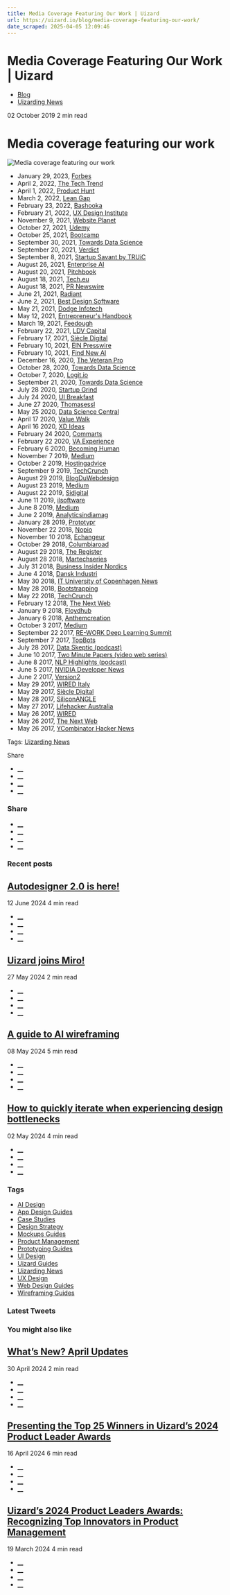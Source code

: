 ```yaml
---
title: Media Coverage Featuring Our Work | Uizard
url: https://uizard.io/blog/media-coverage-featuring-our-work/
date_scraped: 2025-04-05 12:09:46
---
```


# Media Coverage Featuring Our Work | Uizard

  * [Blog](https://uizard.io/blog/)
  * [Uizarding News](/blog/tag/uizarding-news/)

02 October 2019 2 min read

# Media coverage featuring our work

![Media coverage featuring our work](/blog/content/images/size/w730/2023/02/Header---stock-news-press-roll.webp)

  * January 29, 2023, [Forbes](https://www.forbes.com/sites/markminevich/2023/01/29/the-generative-ai-revolution-is-creating-the-next-phase-of-autonomous-enterprise/?sh=5a66d2841bc1)
  * April 2, 2022, [The Tech Trend](https://the-tech-trend.com/artificial-intelligence/7-best-ai-powered-tools-for-ux-and-graphic-designers/ )
  * April 1, 2022, [Product Hunt](https://www.producthunt.com/posts/uizard-hat-1-0)
  * March 2, 2022, [Lean Gap](https://www.leangap.org/articles/best-no-code-tools-to-build-your-mvp)
  * February 23, 2022, [Bashooka ](https://bashooka.com/coding/wireframe-prototyping-tools-for-web-mobile/)
  * February 21, 2022, [UX Design Institute ](https://www.uxdesigninstitute.com/blog/user-interface-ui-design-tools/)
  * November 9, 2021, [Website Planet](https://www.websiteplanet.com/blog/uizard-interview/)
  * October 27, 2021, [Udemy](https://www.udemy.com/course/ui-ux-design-basics-for-anybodyuizard/)
  * October 25, 2021, [Bootcamp](https://bootcamp.uxdesign.cc/6-design-tools-that-matter-9dfeb21d2561)
  * September 30, 2021, [Towards Data Science](https://towardsdatascience.com/how-deep-learning-is-transforming-design-cv-and-nlp-applications-4518c50690e6)
  * September 20, 2021, [Verdict](https://www.verdict.co.uk/uizard-offers-ai-powered-design-platform/)
  * September 8, 2021, [Startup Savant by TRUiC](https://startupsavant.com/insights-from-uizard)
  * August 26, 2021, [Enterprise AI](https://www.enterpriseai.news/2021/08/26/ai-startups-continue-to-rack-up-millions-in-vc-funding-in-august-2021/)
  * August 20, 2021, [Pitchbook](https://pitchbook.com/newsletter/digital-design-assistant-uizard-lands-15m)
  * August 18, 2021, [Tech.eu](https://tech.eu/brief/design-tool-for-non-designers-uizard-raises-15-million/)
  * August 18, 2021, [PR Newswire](https://www.prnewswire.com/news-releases/uizard-raises-15m-in-series-a-funding-led-by-global-scaleup-investor-insight-partners-301357437.html)
  * June 21, 2021, [Radiant](https://radiant.digital/how-these-ux-tools-will-revolutionize-the-ux-design-landscape-in-2022/ )
  * June 2, 2021, [Best Design Software](https://bestdesignsoftware.io/highlight/)
  * May 21, 2021, [Dodge Infotech](https://dodgeinfotech.com/2021/05/21/ai-powered-tools-for-web-designers/)
  * May 12, 2021, [Entrepreneur's Handbook](https://entrepreneurshandbook.co/starting-a-remote-first-company-dos-and-don-ts-2b9e03349347)
  * March 19, 2021, [Feedough](https://www.feedough.com/the-design-tool-for-non-designers-uizard-startup-review/)
  * February 22, 2021, [LDV Capital](https://www.ldv.co/blog/2021/2/17/uizards-ai-helps-non-designers-create-prototypes-and-designs-for-apps-and-websites)
  * February 17, 2021, [Siècle Digital](https://siecledigital.fr/2021/02/17/uizard-outil-no-code-creation-prototypes/)
  * February 10, 2021, [EIN Presswire](https://www.einnews.com/pr_news/535402494/uizard-launches-world-s-first-ai-)
  * February 10, 2021, [Find New AI](https://findnewai.com/uizard-ai-app-creator)
  * December 16, 2020, [The Veteran Pro](https://theveteranpro.com/nocode-for-veteran-entrepreneurs/)
  * October 28, 2020, [Towards Data Science](https://towardsdatascience.com/active-and-semi-supervised-machine-learning-oct-12-23-6bfe5470253d)
  * October 7, 2020, [Logit.io](https://logit.io/blog/post/case-study-uizard)
  * September 21, 2020, [Towards Data Science](https://towardsdatascience.com/ai-as-design-material-2748d84bbb7b)
  * July 28 2020, [Startup Grind](https://medium.com/startup-grind/startup-q-a-uizard-8121b530cdc4/)
  * July 24 2020, [UI Breakfast](https://uibreakfast.com/180-ai-in-ux-with-tony-beltramelli/)
  * June 27 2020, [Thomasessl](https://www.thomasessl.com/blog/2020/6/25/design-is-dead)
  * May 25 2020, [Data Science Central](https://www.datasciencecentral.com/profiles/blogs/machine-learning-for-frontend-development-the-road-to-future)
  * April 17 2020, [Value Walk](https://www.valuewalk.com/2020/04/web-designers-ai-driven-tools/)
  * April 16 2020, [XD Ideas](https://xd.adobe.com/ideas/process/wireframing/wireframing-automation-ai-ux-design/)
  * February 24 2020, [Commarts](https://www.commarts.com/favorites/five-interactive-designers-share-their-favorite-finds)
  * February 22 2020, [VA Experience](http://blog.vaexperience.com/transform-hand-drawn-sketches-to-digital-design-with-uizard-design-tool-tuesday/)
  * February 6 2020, [Becoming Human](https://becominghuman.ai/four-interesting-use-cases-of-ai-242e3ef16249)
  * November 7 2019, [Medium](https://medium.com/swlh/ai-in-ux-design-current-state-strengths-and-limitations-2f70eba4adce)
  * October 2 2019, [Hostingadvice](https://www.hostingadvice.com/blog/uizard-is-shaping-the-future-of-app-development/)
  * September 9 2019, [TechCrunch](https://techcrunch.com/2019/09/09/uizard/)
  * August 29 2019, [BlogDuWebdesign](https://www.blogduwebdesign.com/logiciels-wireframe-prototype/)
  * August 23 2019, [Medium](https://medium.com/societe-generale-design/ux-london-2019-what-ill-remember-a6a234d22723)
  * August 22 2019, [Sidigital](https://sidigital.co/blog/how-artificial-intelligence-is-transforming-the-role-of-a-ux-designer)
  * June 11 2019, [ilsoftware](https://www.ilsoftware.it/articoli.asp?tag=Creare-sito-web-per-i-dispositivi-mobili-con-l-intelligenza-artificiale_19392)
  * June 8 2019, [Medium](https://uxplanet.org/in-ten-years-design-will-be-dead-29a3b2fb2612)
  * June 2 2019, [Analyticsindiamag](https://www.analyticsindiamag.com/top-5-ai-based-prototyping-tools-for-ui-and-ux/)
  * January 28 2019, [Prototypr](https://blog.prototypr.io/35-new-design-tools-in-2019-169e1b001bbf)
  * November 22 2018, [Nopio](https://www.nopio.com/blog/thoughts-from-web-summit-2018-and-lrug-meetup/)
  * November 10 2018, [Echangeur](https://www.echangeur.fr/en/lex-websummit-2018-direct-de-lisbonne-grandes-tendances-davos-geeks/)
  * October 29 2018, [Columbiaroad](https://www.columbiaroad.com/blog/the-future-of-design-systems)
  * August 29 2018, [The Register](https://www.theregister.co.uk/2018/08/29/microsoft_sketch2code_html/)
  * August 28 2018, [Martechseries](https://martechseries.com/mts-insights/interviews/interview-with-ben-plomion-cmo-at-gumgum/)
  * July 31 2018, [Business Insider Nordics](https://nordic.businessinsider.com/list-the-31-hottest-nordic-startups-to-look-out-for-in-2018-according-to-vcs--/)
  * June 4 2018, [Dansk Industri](https://www.danskindustri.dk/brancher/di-handel/nyhedsarkiv/nyheder/2018/6/kunstig-intelligens-vil-gore-e-handel-nemmere-og-smartere/)
  * May 30 2018, [IT University of Copenhagen News](https://en.itu.dk/about-itu/press/news-from-itu/2018/itu-graduates-teach-ai-to-turn-designs-into-code)
  * May 28 2018, [Bootstrapping](https://bootstrapping.dk/dansk-startup-faar-kaempeboost-af-internationale-investorer/)
  * May 22 2018, [TechCrunch](https://techcrunch.com/2018/05/21/uizard-raises-funds-for-its-ai-that-turns-design-mockups-into-source-code/)
  * February 12 2018, [The Next Web](https://thenextweb.com/syndication/2018/02/11/can-train-ai-convert-design-mockups-html-css/)
  * January 9 2018, [Floydhub](https://blog.floydhub.com/turning-design-mockups-into-code-with-deep-learning/)
  * January 6 2018, [Anthemcreation](https://anthemcreation.com/web-design/5-exemples-intelligence-artificielle-changer-web/)
  * October 3 2017, [Medium](https://medium.com/ai-for-software-engineering/ai-for-software-engineering-industry-landscape-d8c7c7f82ba)
  * September 22 2017, [RE-WORK Deep Learning Summit](https://medium.com/@teamrework/the-world-of-deep-learning-is-dominated-by-academics-and-technology-giants-pumping-thousands-of-b1c3f9cbf35e)
  * September 7 2017, [TopBots](https://www.topbots.com/artificial-intelligence-creativity-art-design/)
  * July 28 2017, [Data Skeptic (podcast)](https://dataskeptic.com/blog/episodes/2017/pix2code)
  * June 10 2017, [Two Minute Papers (video web series)](https://www.youtube.com/watch?v=Fevg4aowNyc)
  * June 8 2017, [NLP Highlights (podcast)](https://soundcloud.com/nlp-highlights/17a)
  * June 5 2017, [NVIDIA Developer News](https://news.developer.nvidia.com/ai-turns-ui-designs-into-code/)
  * June 2 2017, [Version2](https://www.version2.dk/artikel/dansk-startup-skaber-brugerflader-med-kunstig-intelligens-1077168)
  * May 29 2017, [WIRED Italy](https://www.wired.it/lifestyle/design/2017/05/29/pix2code-intelligenza-artificiale-codice-a-partire-da-screenshot/)
  * May 29 2017, [Siècle Digital](https://siecledigital.fr/2017/05/29/une-ia-transforme-directement-votre-maquette-en-code-html/)
  * May 28 2017, [SiliconANGLE](https://siliconangle.com/2017/05/28/startup-uses-ai-create-gui-source-code-simple-screenshots/)
  * May 27 2017, [Lifehacker Australia](https://www.lifehacker.com.au/2017/05/generating-user-interface-code-from-images-using-machine-learning/)
  * May 26 2017, [WIRED](https://www.wired.co.uk/article/pix2code-ulzard-technologies)
  * May 26 2017, [The Next Web](https://thenextweb.com/apps/2017/05/26/ai-raw-design-turn-source-code/)
  * May 26 2017, [YCombinator Hacker News](https://news.ycombinator.com/item?id=14416530)

Tags: [Uizarding News](/blog/tag/uizarding-news/)

Share 

  * [__](https://twitter.com/share?text=Media%20coverage%20featuring%20our%20work&url=https://uizard.io/blog/media-coverage-featuring-our-work/ "Share on Twitter")
  * [__](https://www.linkedin.com/sharing/share-offsite/?url=https://uizard.io/blog/media-coverage-featuring-our-work/ "Share on LinkedIn")
  * [__](https://www.facebook.com/sharer/sharer.php?u=https://uizard.io/blog/media-coverage-featuring-our-work/ "Share on Facebook")
  * [__](mailto:?subject=Media%20coverage%20featuring%20our%20work "Share by Email")

### Share

  * [__](https://twitter.com/share?text=Media%20coverage%20featuring%20our%20work&url=https://uizard.io/blog/media-coverage-featuring-our-work/ "Share on Twitter")
  * [__](https://www.linkedin.com/sharing/share-offsite/?url=https://uizard.io/blog/media-coverage-featuring-our-work/ "Share on LinkedIn")
  * [__](https://www.facebook.com/sharer/sharer.php?u=https://uizard.io/blog/media-coverage-featuring-our-work/ "Share on Facebook")
  * [__](mailto:?subject=Media%20coverage%20featuring%20our%20work "Share by Email")

### Recent posts

[](/blog/autodesigner-2-0-is-here/ "Autodesigner 2.0 is here!")

## [Autodesigner 2.0 is here!](/blog/autodesigner-2-0-is-here/ "Autodesigner 2.0 is here!")

12 June 2024 4 min read

  * [__](https://twitter.com/share?text=Autodesigner%202.0%20is%20here!&url=https://uizard.io/blog/autodesigner-2-0-is-here/ "Share on Twitter")
  * [__](https://www.linkedin.com/sharing/share-offsite/?url=https://uizard.io/blog/autodesigner-2-0-is-here/ "Share on LinkedIn")
  * [__](https://www.facebook.com/sharer/sharer.php?u=https://uizard.io/blog/autodesigner-2-0-is-here/ "Share on Facebook")
  * [__](mailto:?subject=Autodesigner%202.0%20is%20here! "Share by Email")

[](/blog/uizard-joins-miro/ "Uizard joins Miro!")

## [Uizard joins Miro!](/blog/uizard-joins-miro/ "Uizard joins Miro!")

27 May 2024 2 min read

  * [__](https://twitter.com/share?text=Uizard%20joins%20Miro!&url=https://uizard.io/blog/uizard-joins-miro/ "Share on Twitter")
  * [__](https://www.linkedin.com/sharing/share-offsite/?url=https://uizard.io/blog/uizard-joins-miro/ "Share on LinkedIn")
  * [__](https://www.facebook.com/sharer/sharer.php?u=https://uizard.io/blog/uizard-joins-miro/ "Share on Facebook")
  * [__](mailto:?subject=Uizard%20joins%20Miro! "Share by Email")

[](/blog/guide-to-ai-wireframing/ "A guide to AI wireframing")

## [A guide to AI wireframing](/blog/guide-to-ai-wireframing/ "A guide to AI wireframing")

08 May 2024 5 min read

  * [__](https://twitter.com/share?text=A%20guide%20to%20AI%20wireframing&url=https://uizard.io/blog/guide-to-ai-wireframing/ "Share on Twitter")
  * [__](https://www.linkedin.com/sharing/share-offsite/?url=https://uizard.io/blog/guide-to-ai-wireframing/ "Share on LinkedIn")
  * [__](https://www.facebook.com/sharer/sharer.php?u=https://uizard.io/blog/guide-to-ai-wireframing/ "Share on Facebook")
  * [__](mailto:?subject=A%20guide%20to%20AI%20wireframing "Share by Email")

[](/blog/how-to-iterate-when-experiencing-design-bottlenecks/ "How to quickly iterate when experiencing design bottlenecks")

## [How to quickly iterate when experiencing design bottlenecks](/blog/how-to-iterate-when-experiencing-design-bottlenecks/ "How to quickly iterate when experiencing design bottlenecks")

02 May 2024 4 min read

  * [__](https://twitter.com/share?text=How%20to%20quickly%20iterate%20when%20experiencing%20design%20bottlenecks&url=https://uizard.io/blog/how-to-iterate-when-experiencing-design-bottlenecks/ "Share on Twitter")
  * [__](https://www.linkedin.com/sharing/share-offsite/?url=https://uizard.io/blog/how-to-iterate-when-experiencing-design-bottlenecks/ "Share on LinkedIn")
  * [__](https://www.facebook.com/sharer/sharer.php?u=https://uizard.io/blog/how-to-iterate-when-experiencing-design-bottlenecks/ "Share on Facebook")
  * [__](mailto:?subject=How%20to%20quickly%20iterate%20when%20experiencing%20design%20bottlenecks "Share by Email")

### Tags

  * [AI Design](/blog/tag/ai-design/ "AI Design")
  * [App Design Guides](/blog/tag/app-design/ "App Design Guides")
  * [Case Studies](/blog/tag/case-studies/ "Case Studies")
  * [Design Strategy](/blog/tag/design-strategy/ "Design Strategy")
  * [Mockups Guides](/blog/tag/mockups/ "Mockups Guides")
  * [Product Management](/blog/tag/product-management/ "Product Management")
  * [Prototyping Guides](/blog/tag/prototyping/ "Prototyping Guides")
  * [UI Design](/blog/tag/ui-design/ "UI Design")
  * [Uizard Guides](/blog/tag/uizard-guides/ "Uizard Guides")
  * [Uizarding News](/blog/tag/uizarding-news/ "Uizarding News")
  * [UX Design](/blog/tag/ux-design/ "UX Design")
  * [Web Design Guides](/blog/tag/web-design/ "Web Design Guides")
  * [Wireframing Guides](/blog/tag/wireframing/ "Wireframing Guides")

### Latest Tweets

### You might also like

[](/blog/april-2024-app-updates/ "What’s New? April Updates")

## [What’s New? April Updates](/blog/april-2024-app-updates/ "What’s New? April Updates")

30 April 2024 2 min read

  * [__](https://twitter.com/share?text=What%E2%80%99s%20New%3F%20April%20Updates&url=https://uizard.io/blog/april-2024-app-updates/ "Share on Twitter")
  * [__](https://www.linkedin.com/sharing/share-offsite/?url=https://uizard.io/blog/april-2024-app-updates/ "Share on LinkedIn")
  * [__](https://www.facebook.com/sharer/sharer.php?u=https://uizard.io/blog/april-2024-app-updates/ "Share on Facebook")
  * [__](mailto:?subject=What%E2%80%99s%20New%3F%20April%20Updates "Share by Email")

[](/blog/uizards-2024-product-leader-award-winners/ "Presenting the Top 25 Winners in Uizard’s 2024 Product Leader Awards")

## [Presenting the Top 25 Winners in Uizard’s 2024 Product Leader Awards](/blog/uizards-2024-product-leader-award-winners/ "Presenting the Top 25 Winners in Uizard’s 2024 Product Leader Awards")

16 April 2024 6 min read

  * [__](https://twitter.com/share?text=Presenting%20the%20Top%2025%20Winners%20in%20Uizard%E2%80%99s%202024%20Product%20Leader%20Awards&url=https://uizard.io/blog/uizards-2024-product-leader-award-winners/ "Share on Twitter")
  * [__](https://www.linkedin.com/sharing/share-offsite/?url=https://uizard.io/blog/uizards-2024-product-leader-award-winners/ "Share on LinkedIn")
  * [__](https://www.facebook.com/sharer/sharer.php?u=https://uizard.io/blog/uizards-2024-product-leader-award-winners/ "Share on Facebook")
  * [__](mailto:?subject=Presenting%20the%20Top%2025%20Winners%20in%20Uizard%E2%80%99s%202024%20Product%20Leader%20Awards "Share by Email")

[](/blog/uizards-2024-product-leaders-awards/ "Uizard’s 2024 Product Leaders Awards: Recognizing Top Innovators in Product Management")

## [Uizard’s 2024 Product Leaders Awards: Recognizing Top Innovators in Product Management](/blog/uizards-2024-product-leaders-awards/ "Uizard’s 2024 Product Leaders Awards: Recognizing Top Innovators in Product Management")

19 March 2024 4 min read

  * [__](https://twitter.com/share?text=Uizard%E2%80%99s%202024%20Product%20Leaders%20Awards%3A%20Recognizing%20Top%20Innovators%20in%20Product%20Management&url=https://uizard.io/blog/uizards-2024-product-leaders-awards/ "Share on Twitter")
  * [__](https://www.linkedin.com/sharing/share-offsite/?url=https://uizard.io/blog/uizards-2024-product-leaders-awards/ "Share on LinkedIn")
  * [__](https://www.facebook.com/sharer/sharer.php?u=https://uizard.io/blog/uizards-2024-product-leaders-awards/ "Share on Facebook")
  * [__](mailto:?subject=Uizard%E2%80%99s%202024%20Product%20Leaders%20Awards%3A%20Recognizing%20Top%20Innovators%20in%20Product%20Management "Share by Email")


